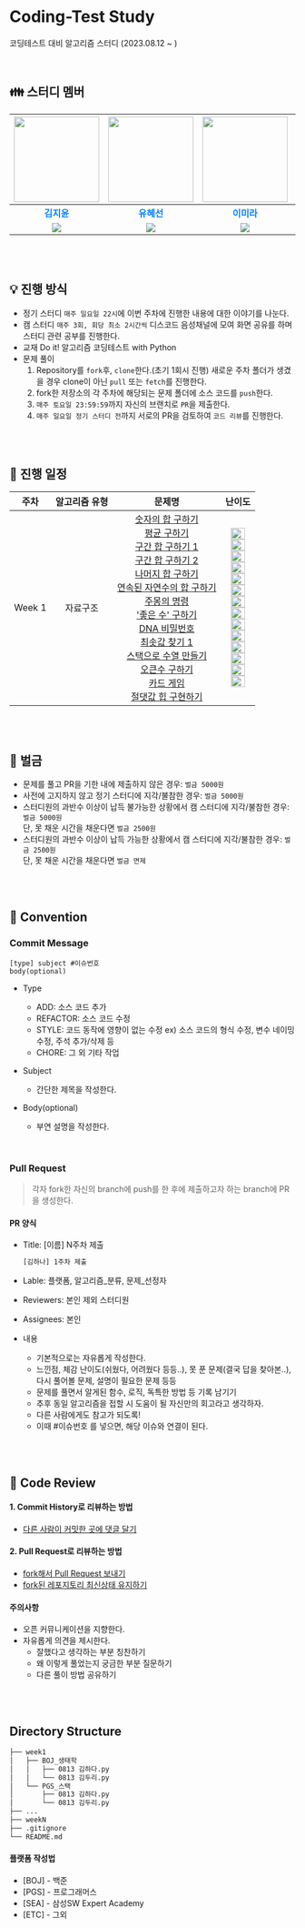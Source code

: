 # Coding-Test Study
코딩테스트 대비 알고리즘 스터디 (2023.08.12 ~ )

</br>

## :family: 스터디 멤버
|<a href="https://github.com/jyjyjy25"><img src="https://avatars.githubusercontent.com/jyjyjy25" width="150px;" alt="">|<a href="https://github.com/Hyeseon00"><img src="https://avatars.githubusercontent.com/Hyeseon00" width="150px;" alt="">|<a href="https://github.com/mi642"><img src="https://avatars.githubusercontent.com/mi642" width="150px;" alt="">|<a href="https://github.com/j00j12i11"><img src="https://avatars.githubusercontent.com/j00j12i11" width="150px;" alt="">|<a href="https://github.com/ariha1982"><img src="https://avatars.githubusercontent.com/ariha1982" width="150px;" alt="">|
|:---:|:---:|:---:|:---:|:---:|
|<span style="color:#0080FF">**김지윤**</span>|<span style="color:#0080FF">**유혜선**</span>|<span style="color:#0080FF">**이미라**</span>|<span style="color:#0080FF">**장지인**</span>|<span style="color:#0080FF">**정현조**</span>|
|<img src="https://img.shields.io/badge/Python-3776AB?style=flat-square&logo=Python&logoColor=white"/>|<img src="https://img.shields.io/badge/Python-3776AB?style=flat-square&logo=Python&logoColor=white"/>|<img src="https://img.shields.io/badge/Python-3776AB?style=flat-square&logo=Python&logoColor=white"/>|<img src="https://img.shields.io/badge/Python-3776AB?style=flat-square&logo=Python&logoColor=white"/>|<img src="https://img.shields.io/badge/Python-3776AB?style=flat-square&logo=Python&logoColor=white"/>|

</br></br>

## :bulb: 진행 방식
- 정기 스터디
    `매주 일요일 22시`에 이번 주차에 진행한 내용에 대한 이야기를 나눈다.
- 캠 스터디
    `매주 3회, 회당 최소 2시간씩` 디스코드 음성채널에 모여 화면 공유를 하며 스터디 관련 공부를 진행한다.
- 교재
    Do it! 알고리즘 코딩테스트 with Python
- 문제 풀이
    1. Repository를 `fork`후, `clone`한다.(초기 1회시 진행)
        새로운 주차 폴더가 생겼을 경우 clone이 아닌 `pull` 또는 `fetch`를 진행한다.
    2. fork한 저장소의 각 주차에 해당되는 문제 폴더에 소스 코드를 `push`한다.
    3. `매주 토요일 23:59:59`까지 자신의 브랜치로 `PR`을 제출한다.
    4. `매주 일요일 정기 스터디 전`까지 서로의 PR을 검토하여 `코드 리뷰`를 진행한다.

<br />
<br />

## 🎈 진행 일정

| 주차 | 알고리즘 유형 | 문제명 | 난이도 |
| :---: | :---: | :---: | :---: |
| Week 1 | 자료구조 | [숫자의 합 구하기](https://www.acmicpc.net/problem/2422)<br/> [평균 구하기](https://www.acmicpc.net/problem/2615)<br/> [구간 합 구하기 1](https://www.acmicpc.net/problem/1890)<br/> [구간 합 구하기 2](https://www.acmicpc.net/problem/9081)<br/> [나머지 합 구하기](https://www.acmicpc.net/problem/2468)<br/> [연속된 자연수의 합 구하기](https://www.acmicpc.net/problem/2468)<br/> [주몽의 명령](https://www.acmicpc.net/problem/2468)<br/> ['좋은 수' 구하기](https://www.acmicpc.net/problem/2468)<br/> [DNA 비밀번호](https://www.acmicpc.net/problem/2468)<br/> [최솟값 찾기 1](https://www.acmicpc.net/problem/2468)<br/> [스택으로 수열 만들기](https://www.acmicpc.net/problem/2468)<br/> [오큰수 구하기](https://www.acmicpc.net/problem/2468)<br/> [카드 게임](https://www.acmicpc.net/problem/2468)<br/> [절댓값 힙 구현하기](https://www.acmicpc.net/problem/2468)<br/> | <img height="20px" width="25px" src="https://static.solved.ac/tier_small/7.svg"/><br/> <img height="20px" width="25px" src="https://static.solved.ac/tier_small/10.svg"/><br/> <img height="20px" width="25px" src="https://static.solved.ac/tier_small/10.svg"/><br/> <img height="20px" width="25px" src="https://static.solved.ac/tier_small/10.svg"/><br/> <img height="20px" width="25px" src="https://static.solved.ac/tier_small/10.svg"/><br/> <img height="20px" width="25px" src="https://static.solved.ac/tier_small/10.svg"/><br/> <img height="20px" width="25px" src="https://static.solved.ac/tier_small/10.svg"/><br/> <img height="20px" width="25px" src="https://static.solved.ac/tier_small/10.svg"/><br/> <img height="20px" width="25px" src="https://static.solved.ac/tier_small/10.svg"/><br/> <img height="20px" width="25px" src="https://static.solved.ac/tier_small/10.svg"/><br/> <img height="20px" width="25px" src="https://static.solved.ac/tier_small/10.svg"/><br/> <img height="20px" width="25px" src="https://static.solved.ac/tier_small/10.svg"/><br/> <img height="20px" width="25px" src="https://static.solved.ac/tier_small/10.svg"/><br/> <img height="20px" width="25px" src="https://static.solved.ac/tier_small/10.svg"/><br/> |

<br />
<br />

## 💸 벌금

- 문제를 풀고 PR을 기한 내에 제출하지 않은 경우: `벌금 5000원`
- 사전에 고지하지 않고 정기 스터디에 지각/불참한 경우: `벌금 5000원`
- 스터디원의 과반수 이상이 납득 불가능한 상황에서 캠 스터디에 지각/불참한 경우: `벌금 5000원`  
  단, 못 채운 시간을 채운다면 `벌금 2500원`
- 스터디원의 과반수 이상이 납득 가능한 상황에서 캠 스터디에 지각/불참한 경우: `벌금 2500원`  
  단, 못 채운 시간을 채운다면 `벌금 면제`

<br />
<br />

## 💬 Convention

### Commit Message

```
[type] subject #이슈번호
body(optional)
```

- Type
  - ADD: 소스 코드 추가
  - REFACTOR: 소스 코드 수정
  - STYLE: 코드 동작에 영향이 없는 수정
    ex) 소스 코드의 형식 수정, 변수 네이밍 수정, 주석 추가/삭제 등
  - CHORE: 그 외 기타 작업
  
- Subject
  - 간단한 제목을 작성한다.
    
- Body(optional)
  - 부연 설명을 작성한다.

<br />

### Pull Request
> 각자 fork한 자신의 branch에 push를 한 후에 제출하고자 하는 branch에 PR을 생성한다.

#### PR 양식
- Title: [이름] N주차 제출
    ```bash
    [김하나] 1주차 제출
    ```

- Lable: 플랫폼, 알고리즘_분류, 문제_선정자

- Reviewers: 본인 제외 스터디원

- Assignees: 본인

- 내용
    - 기본적으로는 자유롭게 작성한다.
    - 느낀점, 체감 난이도(쉬웠다, 어려웠다 등등..), 못 푼 문제(결국 답을 찾아본..), 다시 풀어볼 문제,
설명이 필요한 문제 등등
    - 문제를 풀면서 알게된 함수, 로직, 독특한 방법 등 기록 남기기
    - 추후 동일 알고리즘을 접할 시 도움이 될 자신만의 회고라고 생각하자.
    - 다른 사람에게도 참고가 되도록!
    - 이때 #이슈번호 를 넣으면, 해당 이슈와 연결이 된다.

<br />
<br />

## 🧸 Code Review


#### 1. Commit History로 리뷰하는 방법 
- [다른 사람이 커밋한 곳에 댓글 달기](https://github.com/ohgyun/using-github-for-code-reviews/commit/8a85b15805237214aea83a1131f0548b3b69a2d8)    

#### 2. Pull Request로 리뷰하는 방법   
- [fork해서 Pull Request 보내기](https://wayhome25.github.io/git/2017/07/08/git-first-pull-request-story/)  
- [fork된 레포지토리 최신상태 유지하기](https://jybaek.tistory.com/775)   


#### 주의사항
- 오픈 커뮤니케이션을 지향한다.
- 자유롭게 의견을 제시한다.
    - 잘했다고 생각하는 부분 칭찬하기
    - 왜 이렇게 풀었는지 궁금한 부분 질문하기
    - 다른 풀이 방법 공유하기

<br />
<br />

## Directory Structure

```bash
├── week1
│   ├── BOJ_생태학
│   │   ├── 0813 김하다.py
│   │   └── 0813 김두리.py
│   └── PGS_스택
│       ├── 0813 김하다.py
│       └── 0813 김두리.py
├── ...
├── weekN
├── .gitignore
└── README.md
``` 

#### 플랫폼 작성법
- [BOJ] - 백준
- [PGS] - 프로그래머스
- [SEA] - 삼성SW Expert Academy
- [ETC] - 그외
